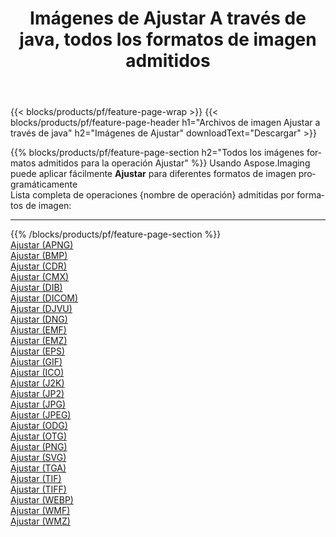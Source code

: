 ﻿---
title: Imágenes de Ajustar A través de java, todos los formatos de imagen admitidos 
weight: 3920
url: /es/java/adjust 
lang: es
langdirlevel: 2
locales: zh-hans,ja,it,ru,de,es,fr,nl,id,lt,pl,pt,vi,tr,ko,zh-hant,ar,hi,th,sv,cs,uk,he
description: Usando Aspose.Imaging puede fácilmente Ajustar imágenes a través de java
---

{{< blocks/products/pf/feature-page-wrap >}}
{{< blocks/products/pf/feature-page-header h1="Archivos de imagen Ajustar a través de java" h2="Imágenes de Ajustar" downloadText="Descargar" >}}


{{% blocks/products/pf/feature-page-section  h2="Todos los imágenes formatos admitidos para la operación Ajustar" %}}
Usando Aspose.Imaging puede aplicar fácilmente **Ajustar** para diferentes formatos de imagen programáticamente
<br/>
Lista completa de operaciones {nombre de operación} admitidas por formatos de imagen:
<hr/>
{{% /blocks/products/pf/feature-page-section %}}
<div class="container-fluid productfamilypage bg-gray">
    <div class="convertypes bg-gray agp-content section">
        <div class="container">
		<div class="row other-converters">
		    <div class='col-md-2 other-converter remove-lp remove-rp'><a href="/imaging/es/java/adjust/apng" >Ajustar (APNG)</a></div><div class='col-md-2 other-converter remove-lp remove-rp'><a href="/imaging/es/java/adjust/bmp" >Ajustar (BMP)</a></div><div class='col-md-2 other-converter remove-lp remove-rp'><a href="/imaging/es/java/adjust/cdr" >Ajustar (CDR)</a></div><div class='col-md-2 other-converter remove-lp remove-rp'><a href="/imaging/es/java/adjust/cmx" >Ajustar (CMX)</a></div><div class='col-md-2 other-converter remove-lp remove-rp'><a href="/imaging/es/java/adjust/dib" >Ajustar (DIB)</a></div><div class='col-md-2 other-converter remove-lp remove-rp'><a href="/imaging/es/java/adjust/dicom" >Ajustar (DICOM)</a></div><div class='col-md-2 other-converter remove-lp remove-rp'><a href="/imaging/es/java/adjust/djvu" >Ajustar (DJVU)</a></div><div class='col-md-2 other-converter remove-lp remove-rp'><a href="/imaging/es/java/adjust/dng" >Ajustar (DNG)</a></div><div class='col-md-2 other-converter remove-lp remove-rp'><a href="/imaging/es/java/adjust/emf" >Ajustar (EMF)</a></div><div class='col-md-2 other-converter remove-lp remove-rp'><a href="/imaging/es/java/adjust/emz" >Ajustar (EMZ)</a></div><div class='col-md-2 other-converter remove-lp remove-rp'><a href="/imaging/es/java/adjust/eps" >Ajustar (EPS)</a></div><div class='col-md-2 other-converter remove-lp remove-rp'><a href="/imaging/es/java/adjust/gif" >Ajustar (GIF)</a></div><div class='col-md-2 other-converter remove-lp remove-rp'><a href="/imaging/es/java/adjust/ico" >Ajustar (ICO)</a></div><div class='col-md-2 other-converter remove-lp remove-rp'><a href="/imaging/es/java/adjust/j2k" >Ajustar (J2K)</a></div><div class='col-md-2 other-converter remove-lp remove-rp'><a href="/imaging/es/java/adjust/jp2" >Ajustar (JP2)</a></div><div class='col-md-2 other-converter remove-lp remove-rp'><a href="/imaging/es/java/adjust/jpg" >Ajustar (JPG)</a></div><div class='col-md-2 other-converter remove-lp remove-rp'><a href="/imaging/es/java/adjust/jpeg" >Ajustar (JPEG)</a></div><div class='col-md-2 other-converter remove-lp remove-rp'><a href="/imaging/es/java/adjust/odg" >Ajustar (ODG)</a></div><div class='col-md-2 other-converter remove-lp remove-rp'><a href="/imaging/es/java/adjust/otg" >Ajustar (OTG)</a></div><div class='col-md-2 other-converter remove-lp remove-rp'><a href="/imaging/es/java/adjust/png" >Ajustar (PNG)</a></div><div class='col-md-2 other-converter remove-lp remove-rp'><a href="/imaging/es/java/adjust/svg" >Ajustar (SVG)</a></div><div class='col-md-2 other-converter remove-lp remove-rp'><a href="/imaging/es/java/adjust/tga" >Ajustar (TGA)</a></div><div class='col-md-2 other-converter remove-lp remove-rp'><a href="/imaging/es/java/adjust/tif" >Ajustar (TIF)</a></div><div class='col-md-2 other-converter remove-lp remove-rp'><a href="/imaging/es/java/adjust/tiff" >Ajustar (TIFF)</a></div><div class='col-md-2 other-converter remove-lp remove-rp'><a href="/imaging/es/java/adjust/webp" >Ajustar (WEBP)</a></div><div class='col-md-2 other-converter remove-lp remove-rp'><a href="/imaging/es/java/adjust/wmf" >Ajustar (WMF)</a></div><div class='col-md-2 other-converter remove-lp remove-rp'><a href="/imaging/es/java/adjust/wmz" >Ajustar (WMZ)</a></div>
                </div>
        </div>
    </div>
</div>
<br/>


